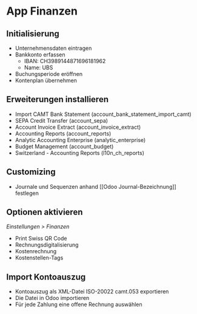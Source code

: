 # App Finanzen
## Initialisierung
*  Unternehmensdaten eintragen
*  Bankkonto erfassen
	*  IBAN: CH3989144871696181962
	*  Name: UBS
*  Buchungsperiode eröffnen
*  Kontenplan übernehmen

## Erweiterungen installieren
* Import CAMT Bank Statement (account_bank_statement_import_camt)
* SEPA Credit Transfer (account_sepa)
* Account Invoice Extract (account_invoice_extract)
* Accounting Reports (account_reports)
* Analytic Accounting Enterprise (analytic_enterprise)
* Budget Management (account_budget)
* Switzerland - Accounting Reports (l10n_ch_reports)

## Customizing
* Journale und Sequenzen anhand [[Odoo Journal-Bezeichnung]] festlegen

## Optionen aktivieren
*Einstellungen > Finanzen*
* Print Swiss QR Code
* Rechnungsdigitalisierung
* Kostenrechnung
* Kostenstellen-Tags

## Import Kontoauszug
* Kontoauszug als XML-Datei ISO-20022 camt.053 exportieren
* Die Datei in Odoo importieren
* Für jede Zahlung  eine offene Rechnung auswählen